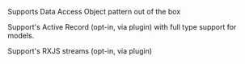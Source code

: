 <!--@tdm-example:DAO-->
Supports Data Access Object pattern out of the box
<!--@tdm-example:DAO-->
<!--@tdm-example:ActiveRecord-->
Support's Active Record (opt-in, via plugin) with full type support for models.
<!--@tdm-example:ActiveRecord-->
<!--@tdm-example:RXJS-->
Support's RXJS streams (opt-in, via plugin)
<!--@tdm-example:RXJS-->